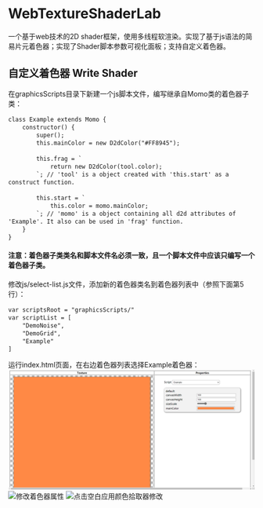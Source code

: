 # WebTextureShaderLab
一个基于web技术的2D shader框架，使用多线程软渲染。实现了基于js语法的简易片元着色器；实现了Shader脚本参数可视化面板；支持自定义着色器。

## 自定义着色器 Write Shader
在graphicsScripts目录下新建一个js脚本文件，编写继承自Momo类的着色器子类：
```
class Example extends Momo {
	constructor() {
		super();
		this.mainColor = new D2dColor("#FF8945");
		
		this.frag = `
			return new D2dColor(tool.color); 
		`; // 'tool' is a object created with 'this.start' as a construct function.
		
		this.start = `
			this.color = momo.mainColor;
		`; // 'momo' is a object containing all d2d attributes of 'Example'. It also can be used in 'frag' function.
	}
}

```
#### 注意：着色器子类类名和脚本文件名必须一致，且一个脚本文件中应该只编写一个着色器子类。
修改js/select-list.js文件，添加新的着色器类名到着色器列表中（参照下面第5行）：
```
var scriptsRoot = "graphicsScripts/"
var scriptList = [
	"DemoNoise",
	"DemoGrid",
	"Example"
]
```
运行index.html页面，在右边着色器列表选择Example着色器：
![第一次选中着色器](example/Example.png "第一次选中着色器")
![修改着色器属性](example/Example01.png "修改着色器属性")
![点击空白应用颜色拾取器修改](example/Example02.png "点击空白应用颜色拾取器修改")

